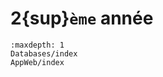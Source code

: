 <!-- Copyright 2025 Maxime Jan <maxime.jan@edufr.ch> -->
<!-- SPDX-License-Identifier: CC-BY-NC-SA-4.0 -->
# 2{sup}`ème` année

```{toctree}
:maxdepth: 1
Databases/index
AppWeb/index
```
